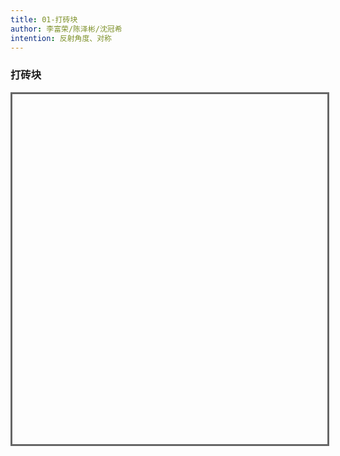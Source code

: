 ```yaml
---
title: 01-打砖块
author: 李富荣/陈泽彬/沈冠希
intention: 反射角度、对称
---
```


### 打砖块

<iframe data-src="https://kada.163.com/project/4045184-3299042.htm" width="800" height="560" frameborder="0" marginwidth="0" marginheight="0" scrolling="yes" style="border:3px solid #666; margin-bottom:5px; max-width: 100%;" allowfullscreen=""></iframe>